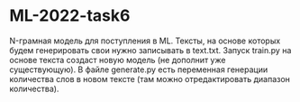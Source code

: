 # ML-2022-task6
N-грамная модель для поступления в ML. 
Тексты, на основе которых будем генерировать свои нужно записывать в text.txt. Запуск train.py на основе текста создаст новую модель (не дополнит уже существующую).
В файле generate.py есть переменная генерации количества слов в новом тексте (там можно отредактировать диапазон количества).
